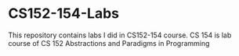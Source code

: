 # CS152-154-Labs
This repository contains labs I did in CS152-154 course.
CS 154 is lab course of CS 152 Abstractions and Paradigms in Programming
